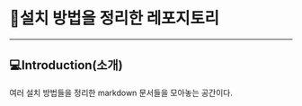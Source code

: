 # 🎉설치 방법을 정리한 레포지토리
-------------------------
## 💻Introduction(소개)
여러 설치 방법들을 정리한 markdown 문서들을 모아놓는 공간이다.
